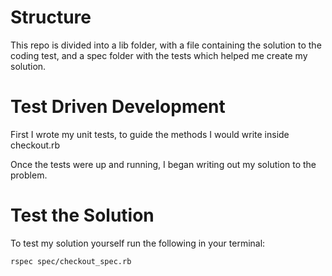 # Structure
This repo is divided into a lib folder, with a file containing the solution to the coding test, and a spec folder with the tests which helped me create my solution. 

# Test Driven Development
First I wrote my unit tests, to guide the methods I would write inside checkout.rb

Once the tests were up and running, I began writing out my solution to the problem. 

# Test the Solution
To test my solution yourself run the following in your terminal:

    rspec spec/checkout_spec.rb
